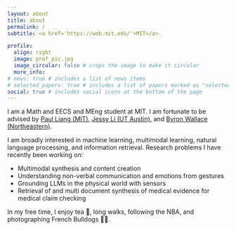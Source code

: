 ```yaml
---
layout: about
title: about
permalink: /
subtitle: <a href='https://web.mit.edu/'>MIT</a>.

profile:
  align: right
  image: prof_pic.jpg
  image_circular: false # crops the image to make it circular
  more_info:
# news: true # includes a list of news items
# selected_papers: true # includes a list of papers marked as "selected={true}"
social: true # includes social icons at the bottom of the page
---
```


I am a Math and EECS and MEng student at MIT. I am fortunate to be advised by [Paul Liang (MIT)](https://pliang279.github.io/), [Jessy Li (UT Austin)](https://jessyli.com/), and [Byron Wallace (Northeastern)](https://www.byronwallace.com/).

I am broadly interested in machine learning, multimodal learning, natural language processing, and information retrieval. Research problems I have recently been working on:
* Multimodal synthesis and content creation
* Understanding non-verbal communication and emotions from gestures
* Grounding LLMs in the physical world with sensors
* Retrieval of and multi document synthesis of medical evidence for medical claim checking

In my free time, I enjoy tea 🍵, long walks, following the NBA, and photographing French Bulldogs 📸🐶.
